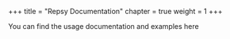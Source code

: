 +++
title = "Repsy Documentation"
chapter = true
weight = 1
+++

You can find the usage documentation and examples here